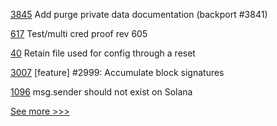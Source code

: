
[3845](https://github.com/hyperledger/fabric/pull/3845) Add purge private data documentation (backport #3841)

[617](https://github.com/hyperledger/aries-agent-test-harness/pull/617) Test/multi cred proof rev 605

[40](https://github.com/hyperledger/firefly-common/pull/40) Retain file used for config through a reset

[3007](https://github.com/hyperledger/iroha/pull/3007) [feature] #2999: Accumulate block signatures

[1096](https://github.com/hyperledger/solang/pull/1096) msg.sender should not exist on Solana


[See more >>>](https://start-here.hyperledger.org/pull-requests)
